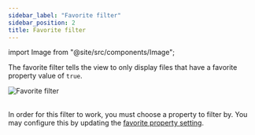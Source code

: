 ```yaml
---
sidebar_label: "Favorite filter"
sidebar_position: 2
title: Favorite filter
---
```


import Image from "@site/src/components/Image";

The favorite filter tells the view to only display files that have a favorite property value of `true`.

<Image src="filters/img/favorite-filter.png" alt="Favorite filter" maxWidth="350px"/>

<br/>
<br/>

In order for this filter to work, you must choose a property to filter by. You may configure this by updating the [favorite property setting](/docs/settings/#favorite-property).
